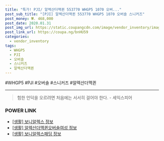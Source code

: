 ```yaml
--- 
title: "특가! PJI/ 알렉산더맥퀸 553770 WHGP5 1070 오버..." 
post_sub_title: "[PJI] 알렉산더맥퀸 553770 WHGP5 1070 오버솔 스니커즈" 
post_money: ₩. 468,000 
post_date: 2020.01.31 
post_img_url: https://static.coupangcdn.com/image/vendor_inventory/images/2019/02/08/14/2/eb8c1534-5533-4c6f-a12a-7aae3b7ebb23.jpg 
post_link_url: https://coupa.ng/bnHU59 
categories: 
  - vendor_inventory 
tags: 
  - WHGP5 
  - PJI 
  - 오버솔 
  - 스니커즈 
  - 알렉산더맥퀸 
--- 
```

  #WHGP5 #PJI #오버솔 #스니커즈 #알렉산더맥퀸 
<hr> 

> 험한 언덕을 오르려면 처음에는 서서히 걸어야 한다. - 세익스피어 


### POWER LINK

* <a href="https://blog.naver.com/santokki14/221767620999" target="_blank"> [생활] 보니알렉스 정보 </a>
* <a href="https://blog.naver.com/santokki14/221769461969" target="_blank"> [생활] 알렉산더맥퀸오버솔여성 정보 </a>
* <a href="https://blog.naver.com/fasyy4321/221762273324" target="_blank"> [생활] 보니알렉스패딩 정보 </a>
